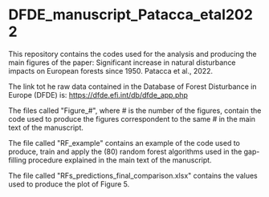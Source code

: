 # DFDE_manuscript_Patacca_etal2022
This repository contains the codes used for the analysis and producing the main figures of the paper: 
Significant increase in natural disturbance impacts on European forests since 1950. 
Patacca et al., 2022.

The link tot he raw data contained in the Database of Forest Disturbance in Europe (DFDE) is: https://dfde.efi.int/db/dfde_app.php

The files called "Figure_#", where # is the number of the figures, contain the code used to produce the figures correspondent to the same # in the main text of the manuscript.

The file called "RF_example" contains an example of the code used to produce, train and apply the (80) random forest algorithms used in the gap-filling procedure explained in the main text of the manuscript. 

The file called "RFs_predictions_final_comparison.xlsx" contains the values used to produce the plot of Figure 5.
